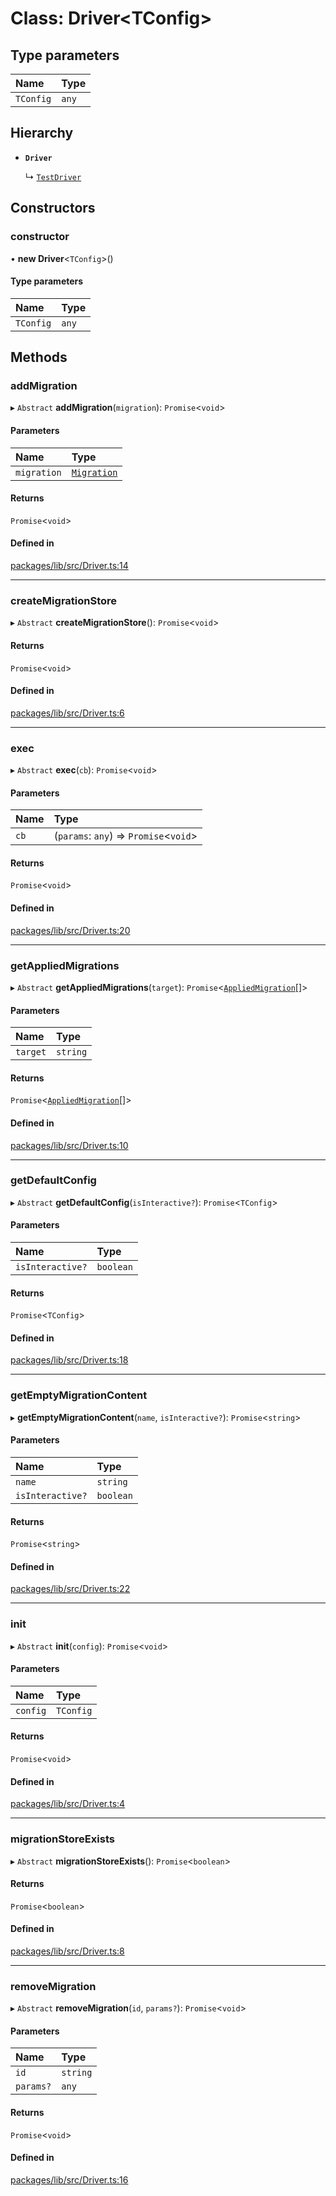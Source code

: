 # Class: Driver<TConfig\>

## Type parameters

| Name | Type |
| :------ | :------ |
| `TConfig` | `any` |

## Hierarchy

- **`Driver`**

  ↳ [`TestDriver`](TestDriver.md)

## Constructors

### constructor

• **new Driver**<`TConfig`\>()

#### Type parameters

| Name | Type |
| :------ | :------ |
| `TConfig` | `any` |

## Methods

### addMigration

▸ `Abstract` **addMigration**(`migration`): `Promise`<`void`\>

#### Parameters

| Name | Type |
| :------ | :------ |
| `migration` | [`Migration`](../interfaces/Migration.md) |

#### Returns

`Promise`<`void`\>

#### Defined in

[packages/lib/src/Driver.ts:14](https://github.com/Knaackee/hotmig/blob/1ea8218/packages/lib/src/Driver.ts#L14)

___

### createMigrationStore

▸ `Abstract` **createMigrationStore**(): `Promise`<`void`\>

#### Returns

`Promise`<`void`\>

#### Defined in

[packages/lib/src/Driver.ts:6](https://github.com/Knaackee/hotmig/blob/1ea8218/packages/lib/src/Driver.ts#L6)

___

### exec

▸ `Abstract` **exec**(`cb`): `Promise`<`void`\>

#### Parameters

| Name | Type |
| :------ | :------ |
| `cb` | (`params`: `any`) => `Promise`<`void`\> |

#### Returns

`Promise`<`void`\>

#### Defined in

[packages/lib/src/Driver.ts:20](https://github.com/Knaackee/hotmig/blob/1ea8218/packages/lib/src/Driver.ts#L20)

___

### getAppliedMigrations

▸ `Abstract` **getAppliedMigrations**(`target`): `Promise`<[`AppliedMigration`](../interfaces/AppliedMigration.md)[]\>

#### Parameters

| Name | Type |
| :------ | :------ |
| `target` | `string` |

#### Returns

`Promise`<[`AppliedMigration`](../interfaces/AppliedMigration.md)[]\>

#### Defined in

[packages/lib/src/Driver.ts:10](https://github.com/Knaackee/hotmig/blob/1ea8218/packages/lib/src/Driver.ts#L10)

___

### getDefaultConfig

▸ `Abstract` **getDefaultConfig**(`isInteractive?`): `Promise`<`TConfig`\>

#### Parameters

| Name | Type |
| :------ | :------ |
| `isInteractive?` | `boolean` |

#### Returns

`Promise`<`TConfig`\>

#### Defined in

[packages/lib/src/Driver.ts:18](https://github.com/Knaackee/hotmig/blob/1ea8218/packages/lib/src/Driver.ts#L18)

___

### getEmptyMigrationContent

▸ **getEmptyMigrationContent**(`name`, `isInteractive?`): `Promise`<`string`\>

#### Parameters

| Name | Type |
| :------ | :------ |
| `name` | `string` |
| `isInteractive?` | `boolean` |

#### Returns

`Promise`<`string`\>

#### Defined in

[packages/lib/src/Driver.ts:22](https://github.com/Knaackee/hotmig/blob/1ea8218/packages/lib/src/Driver.ts#L22)

___

### init

▸ `Abstract` **init**(`config`): `Promise`<`void`\>

#### Parameters

| Name | Type |
| :------ | :------ |
| `config` | `TConfig` |

#### Returns

`Promise`<`void`\>

#### Defined in

[packages/lib/src/Driver.ts:4](https://github.com/Knaackee/hotmig/blob/1ea8218/packages/lib/src/Driver.ts#L4)

___

### migrationStoreExists

▸ `Abstract` **migrationStoreExists**(): `Promise`<`boolean`\>

#### Returns

`Promise`<`boolean`\>

#### Defined in

[packages/lib/src/Driver.ts:8](https://github.com/Knaackee/hotmig/blob/1ea8218/packages/lib/src/Driver.ts#L8)

___

### removeMigration

▸ `Abstract` **removeMigration**(`id`, `params?`): `Promise`<`void`\>

#### Parameters

| Name | Type |
| :------ | :------ |
| `id` | `string` |
| `params?` | `any` |

#### Returns

`Promise`<`void`\>

#### Defined in

[packages/lib/src/Driver.ts:16](https://github.com/Knaackee/hotmig/blob/1ea8218/packages/lib/src/Driver.ts#L16)
